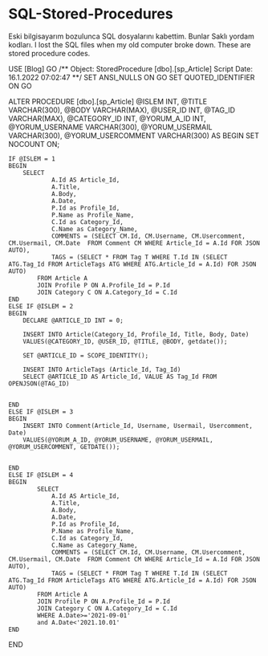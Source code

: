 # SQL-Stored-Procedures
Eski bilgisayarım bozulunca SQL dosyalarını kabettim. Bunlar Saklı yordam kodları.
I lost the SQL files when my old computer broke down. These are stored procedure codes.

USE [Blog]
GO
/** Object:  StoredProcedure [dbo].[sp_Article]    Script Date: 16.1.2022 07:02:47 **/
SET ANSI_NULLS ON
GO
SET QUOTED_IDENTIFIER ON
GO

ALTER PROCEDURE [dbo].[sp_Article] 
 @ISLEM INT,
 @TITLE VARCHAR(300),
 @BODY VARCHAR(MAX),
 @USER_ID INT,
 @TAG_ID VARCHAR(MAX),
 @CATEGORY_ID INT,
 @YORUM_A_ID INT,
 @YORUM_USERNAME VARCHAR(300),
 @YORUM_USERMAIL VARCHAR(300),
 @YORUM_USERCOMMENT VARCHAR(300)
AS
BEGIN
	SET NOCOUNT ON;

	IF @ISLEM = 1
	BEGIN
		SELECT 
				A.Id AS Article_Id,
				A.Title,
				A.Body,
				A.Date,
				P.Id as Profile_Id,
				P.Name as Profile_Name,
				C.Id as Category_Id,
				C.Name as Category_Name,
				COMMENTS = (SELECT CM.Id, CM.Username, CM.Usercomment, CM.Usermail, CM.Date  FROM Comment CM WHERE Article_Id = A.Id FOR JSON AUTO),
				TAGS = (SELECT * FROM Tag T WHERE T.Id IN (SELECT ATG.Tag_Id FROM ArticleTags ATG WHERE ATG.Article_Id = A.Id) FOR JSON AUTO)
			FROM Article A
			JOIN Profile P ON A.Profile_Id = P.Id
			JOIN Category C ON A.Category_Id = C.Id
	END
	ELSE IF @ISLEM = 2	
	BEGIN
		DECLARE @ARTICLE_ID INT = 0;

		INSERT INTO Article(Category_Id, Profile_Id, Title, Body, Date)
		VALUES(@CATEGORY_ID, @USER_ID, @TITLE, @BODY, getdate());

		SET @ARTICLE_ID = SCOPE_IDENTITY();

		INSERT INTO ArticleTags (Article_Id, Tag_Id)
		SELECT @ARTICLE_ID AS Article_Id, VALUE AS Tag_Id FROM OPENJSON(@TAG_ID) 
	

	END
	ELSE IF @ISLEM = 3
	BEGIN
		INSERT INTO Comment(Article_Id, Username, Usermail, Usercomment, Date)
		VALUES(@YORUM_A_ID, @YORUM_USERNAME, @YORUM_USERMAIL, @YORUM_USERCOMMENT, GETDATE());


	END
	ELSE IF @ISLEM = 4
	BEGIN
			SELECT 
				A.Id AS Article_Id,
				A.Title,
				A.Body,
				A.Date,
				P.Id as Profile_Id,
				P.Name as Profile_Name,
				C.Id as Category_Id,
				C.Name as Category_Name,
				COMMENTS = (SELECT CM.Id, CM.Username, CM.Usercomment, CM.Usermail, CM.Date  FROM Comment CM WHERE Article_Id = A.Id FOR JSON AUTO),
				TAGS = (SELECT * FROM Tag T WHERE T.Id IN (SELECT ATG.Tag_Id FROM ArticleTags ATG WHERE ATG.Article_Id = A.Id) FOR JSON AUTO)
			FROM Article A
			JOIN Profile P ON A.Profile_Id = P.Id
			JOIN Category C ON A.Category_Id = C.Id
			WHERE A.Date>='2021-09-01'
			and A.Date<'2021.10.01'
	END
END
